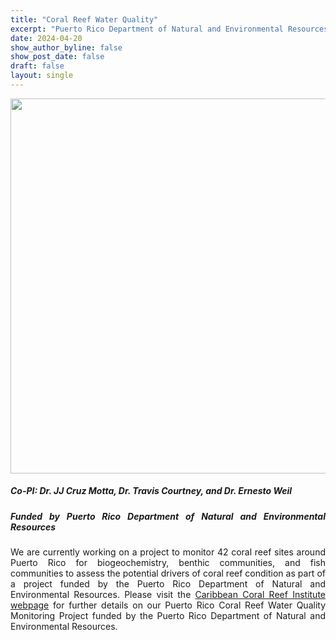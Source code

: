```yaml
---
title: "Coral Reef Water Quality"
excerpt: "Puerto Rico Department of Natural and Environmental Resources"
date: 2024-04-20
show_author_byline: false
show_post_date: false
draft: false
layout: single
---
```


<div style="text-align: center;">
<img src="featured-hex.png" width="600"> 
</div>

<div style="text-align: justify;">

##### Co-PI: Dr. JJ Cruz Motta, Dr. Travis Courtney, and Dr. Ernesto Weil
##### Funded by Puerto Rico Department of Natural and Environmental Resources

We are currently working on a project to monitor 42 coral reef sites around Puerto Rico for biogeochemistry, benthic communities, and fish communities to assess the potential drivers of coral reef condition as part of a project funded by the Puerto Rico Department of Natural and Environmental Resources. Please visit the [Caribbean Coral Reef Institute webpage](https://www.uprm.edu/ccri/research/water-quality-project/) for further details on our Puerto Rico Coral Reef Water Quality Monitoring Project funded by the Puerto Rico Department of Natural and Environmental Resources.

</div>